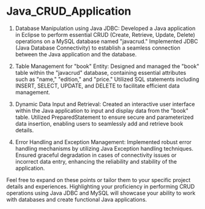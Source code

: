 # Java_CRUD_Application

1. Database Manipulation using Java JDBC:
      Developed a Java application in Eclipse to perform essential CRUD (Create, Retrieve, Update, Delete) operations on a MySQL database named "javacrud." Implemented JDBC (Java Database Connectivity) to establish a seamless connection between the Java application and the database.

2. Table Management for "book" Entity:
      Designed and managed the "book" table within the "javacrud" database, containing essential attributes such as "name," "edition," and "price." Utilized SQL statements including INSERT, SELECT, UPDATE, and DELETE to facilitate efficient data management.

3. Dynamic Data Input and Retrieval:
      Created an interactive user interface within the Java application to input and display data from the "book" table. Utilized PreparedStatement to ensure secure and parameterized data insertion, enabling users to seamlessly add and retrieve book details.

4. Error Handling and Exception Management:
      Implemented robust error handling mechanisms by utilizing Java Exception handling techniques. Ensured graceful degradation in cases of connectivity issues or incorrect data entry, enhancing the reliability and stability of the application.

Feel free to expand on these points or tailor them to your specific project details and experiences. Highlighting your proficiency in performing CRUD operations using Java JDBC and MySQL will showcase your ability to work with databases and create functional Java applications.
